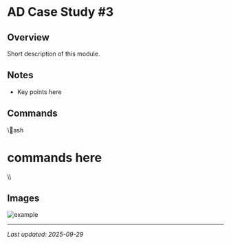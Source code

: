 ﻿# AD Case Study #3

## Overview
Short description of this module.

## Notes
- Key points here

## Commands
\\\ash
# commands here
\\\

## Images
![example](./images/example.png)

---
_Last updated: 2025-09-29_
